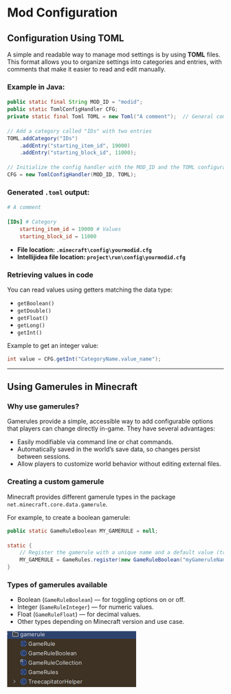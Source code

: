 # Mod Configuration 

## Configuration Using TOML

A simple and readable way to manage mod settings is by using **TOML** files. This format allows you to organize settings into categories and entries, with comments that make it easier to read and edit manually.

### Example in Java:

```java
public static final String MOD_ID = "modid";
public static TomlConfigHandler CFG;
private static final Toml TOML = new Toml("A comment");  // General comment for the TOML file

// Add a category called "IDs" with two entries
TOML.addCategory("IDs")
    .addEntry("starting_item_id", 19000)
    .addEntry("starting_block_id", 11000);

// Initialize the config handler with the MOD_ID and the TOML configuration
CFG = new TomlConfigHandler(MOD_ID, TOML);
```

### Generated `.toml` output:

```toml
# A comment

[IDs] # Category
    starting_item_id = 19000 # Values
    starting_block_id = 11000
```

* **File location: `.minecraft\config\yourmodid.cfg`**
* **Intellijidea file location: `project\run\config\yourmodid.cfg`**

### Retrieving values in code

You can read values using getters matching the data type:

* `getBoolean()`
* `getDouble()`
* `getFloat()`
* `getLong()`
* `getInt()`

Example to get an integer value:

```java
int value = CFG.getInt("CategoryName.value_name");
```

---

## Using Gamerules in Minecraft

### Why use gamerules?

Gamerules provide a simple, accessible way to add configurable options that players can change directly in-game. They have several advantages:

* Easily modifiable via command line or chat commands.
* Automatically saved in the world’s save data, so changes persist between sessions.
* Allow players to customize world behavior without editing external files.

### Creating a custom gamerule

Minecraft provides different gamerule types in the package `net.minecraft.core.data.gamerule`.

For example, to create a boolean gamerule:

```java
public static GameRuleBoolean MY_GAMERULE = null;

static {
    // Register the gamerule with a unique name and a default value (true here)
    MY_GAMERULE = GameRules.register(new GameRuleBoolean("myGameruleName", true));
}
```

### Types of gamerules available

* Boolean (`GameRuleBoolean`) — for toggling options on or off.
* Integer (`GameRuleInteger`) — for numeric values.
* Float (`GameRuleFloat`) — for decimal values.
* Other types depending on Minecraft version and use case.

![Types](image.png)
